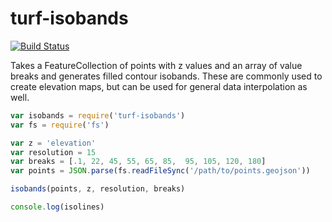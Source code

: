 turf-isobands
=============
[![Build Status](https://travis-ci.org/Turfjs/turf-isobands.svg?branch=master)](https://travis-ci.org/Turfjs/turf-isobands)

Takes a FeatureCollection of points with z values and an array of value breaks and generates filled contour isobands. These are commonly used to create elevation maps, but can be used for general data interpolation as well.

```js
var isobands = require('turf-isobands')
var fs = require('fs')

var z = 'elevation'
var resolution = 15
var breaks = [.1, 22, 45, 55, 65, 85,  95, 105, 120, 180]
var points = JSON.parse(fs.readFileSync('/path/to/points.geojson'))

isobands(points, z, resolution, breaks)

console.log(isolines)
```